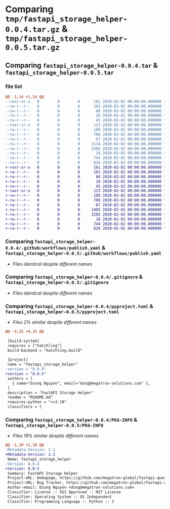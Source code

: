 # Comparing `tmp/fastapi_storage_helper-0.0.4.tar.gz` & `tmp/fastapi_storage_helper-0.0.5.tar.gz`

## Comparing `fastapi_storage_helper-0.0.4.tar` & `fastapi_storage_helper-0.0.5.tar`

### file list

```diff
@@ -1,14 +1,14 @@
--rwxr-xr-x   0        0        0      161 2020-02-02 00:00:00.000000 fastapi_storage_helper-0.0.4/build_and_publish.sh
--rw-r--r--   0        0        0      183 2020-02-02 00:00:00.000000 fastapi_storage_helper-0.0.4/build_and_test.sh
--rw-r--r--   0        0        0       80 2020-02-02 00:00:00.000000 fastapi_storage_helper-0.0.4/pytest.ini
--rw-r--r--   0        0        0       18 2020-02-02 00:00:00.000000 fastapi_storage_helper-0.0.4/readme.md
--rw-r--r--   0        0        0       45 2020-02-02 00:00:00.000000 fastapi_storage_helper-0.0.4/requirements.txt
--rwxr-xr-x   0        0        0      123 2020-02-02 00:00:00.000000 fastapi_storage_helper-0.0.4/startup.sh
--rw-r--r--   0        0        0      189 2020-02-02 00:00:00.000000 fastapi_storage_helper-0.0.4/tox.ini
--rw-r--r--   0        0        0      708 2020-02-02 00:00:00.000000 fastapi_storage_helper-0.0.4/.github/workflows/publish.yaml
--rw-r--r--   0        0        0       67 2020-02-02 00:00:00.000000 fastapi_storage_helper-0.0.4/fastapi_storage_helper/__init__.py
--rw-r--r--   0        0        0     2134 2020-02-02 00:00:00.000000 fastapi_storage_helper-0.0.4/fastapi_storage_helper/storage.py
--rw-r--r--   0        0        0     3285 2020-02-02 00:00:00.000000 fastapi_storage_helper-0.0.4/.gitignore
--rw-r--r--   0        0        0       18 2020-02-02 00:00:00.000000 fastapi_storage_helper-0.0.4/README.md
--rw-r--r--   0        0        0      744 2020-02-02 00:00:00.000000 fastapi_storage_helper-0.0.4/pyproject.toml
--rw-r--r--   0        0        0      628 2020-02-02 00:00:00.000000 fastapi_storage_helper-0.0.4/PKG-INFO
+-rwxr-xr-x   0        0        0      161 2020-02-02 00:00:00.000000 fastapi_storage_helper-0.0.5/build_and_publish.sh
+-rw-r--r--   0        0        0      183 2020-02-02 00:00:00.000000 fastapi_storage_helper-0.0.5/build_and_test.sh
+-rw-r--r--   0        0        0       80 2020-02-02 00:00:00.000000 fastapi_storage_helper-0.0.5/pytest.ini
+-rw-r--r--   0        0        0       18 2020-02-02 00:00:00.000000 fastapi_storage_helper-0.0.5/readme.md
+-rw-r--r--   0        0        0       45 2020-02-02 00:00:00.000000 fastapi_storage_helper-0.0.5/requirements.txt
+-rwxr-xr-x   0        0        0      123 2020-02-02 00:00:00.000000 fastapi_storage_helper-0.0.5/startup.sh
+-rw-r--r--   0        0        0      189 2020-02-02 00:00:00.000000 fastapi_storage_helper-0.0.5/tox.ini
+-rw-r--r--   0        0        0      708 2020-02-02 00:00:00.000000 fastapi_storage_helper-0.0.5/.github/workflows/publish.yaml
+-rw-r--r--   0        0        0       67 2020-02-02 00:00:00.000000 fastapi_storage_helper-0.0.5/fastapi_storage_helper/__init__.py
+-rw-r--r--   0        0        0     2405 2020-02-02 00:00:00.000000 fastapi_storage_helper-0.0.5/fastapi_storage_helper/storage.py
+-rw-r--r--   0        0        0     3285 2020-02-02 00:00:00.000000 fastapi_storage_helper-0.0.5/.gitignore
+-rw-r--r--   0        0        0       18 2020-02-02 00:00:00.000000 fastapi_storage_helper-0.0.5/README.md
+-rw-r--r--   0        0        0      744 2020-02-02 00:00:00.000000 fastapi_storage_helper-0.0.5/pyproject.toml
+-rw-r--r--   0        0        0      628 2020-02-02 00:00:00.000000 fastapi_storage_helper-0.0.5/PKG-INFO
```

### Comparing `fastapi_storage_helper-0.0.4/.github/workflows/publish.yaml` & `fastapi_storage_helper-0.0.5/.github/workflows/publish.yaml`

 * *Files identical despite different names*

### Comparing `fastapi_storage_helper-0.0.4/.gitignore` & `fastapi_storage_helper-0.0.5/.gitignore`

 * *Files identical despite different names*

### Comparing `fastapi_storage_helper-0.0.4/pyproject.toml` & `fastapi_storage_helper-0.0.5/pyproject.toml`

 * *Files 2% similar despite different names*

```diff
@@ -4,15 +4,15 @@
 
 [build-system]
 requires = ["hatchling"]
 build-backend = "hatchling.build"
 
 [project]
 name = "fastapi_storage_helper"
-version = "0.0.4"
+version = "0.0.5"
 authors = [
   { name="Dzung Nguyen", email="dung@megatron-solutions.com" },
 ]
 description = "FastAPI Storage Helper"
 readme = "README.md"
 requires-python = ">=3.10"
 classifiers = [
```

### Comparing `fastapi_storage_helper-0.0.4/PKG-INFO` & `fastapi_storage_helper-0.0.5/PKG-INFO`

 * *Files 19% similar despite different names*

```diff
@@ -1,10 +1,10 @@
-Metadata-Version: 2.1
+Metadata-Version: 2.3
 Name: fastapi_storage_helper
-Version: 0.0.4
+Version: 0.0.5
 Summary: FastAPI Storage Helper
 Project-URL: Homepage, https://github.com/megatron-global/fastapi-queue
 Project-URL: Bug Tracker, https://github.com/megatron-global/fastapi-queue/issues
 Author-email: Dzung Nguyen <dung@megatron-solutions.com>
 Classifier: License :: OSI Approved :: MIT License
 Classifier: Operating System :: OS Independent
 Classifier: Programming Language :: Python :: 3
```

